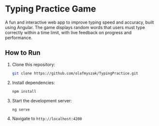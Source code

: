 # Typing Practice Game

A fun and interactive web app to improve typing speed and accuracy, built using Angular. The game displays random words that users must type correctly within a time limit, with live feedback on progress and performance.

## How to Run

1. Clone this repository:

    ```bash
    git clone https://github.com/olafmyszak/TypingPractice.git
    ```
2. Install dependencies:
    ```bash
    npm install
   ```
3. Start the development server:
    ```bash
   ng serve
    ```
4. Navigate to ```http://localhost:4200```


